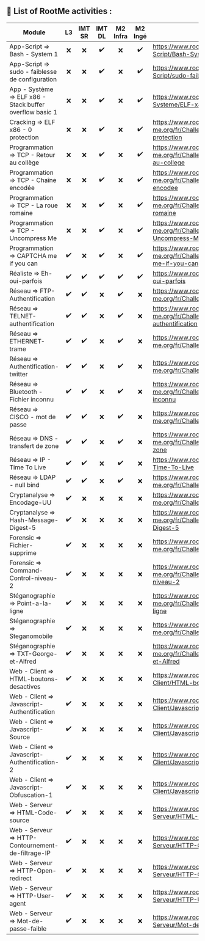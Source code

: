 ## 📢 List of RootMe activities :

| Module | L3 | IMT SR | IMT DL | M2 Infra | M2 Ingé |  URL |
| ------ | :---: | :---: | :---: | :---: | :---: | ------------- |
| App-Script => Bash - System 1  | :x: | :x: | :heavy_check_mark: | :x: | :heavy_check_mark: | https://www.root-me.org/fr/Challenges/App-Script/Bash-System-1 |
| App-Script => sudo - faiblesse de configuration | :x: | :x: | :heavy_check_mark: | :x: | :heavy_check_mark: | https://www.root-me.org/fr/Challenges/App-Script/sudo-faiblesse-de-configuration
| App - Système => ELF x86 - Stack buffer overflow basic 1 | :x: | :x: | :heavy_check_mark: | :x: | :heavy_check_mark: | https://www.root-me.org/fr/Challenges/App-Systeme/ELF-x86-Stack-buffer-overflow-basic-1
| Cracking => ELF x86 - 0 protection | :x: | :x: | :heavy_check_mark: | :x: | :heavy_check_mark: | https://www.root-me.org/fr/Challenges/Cracking/ELF-x86-0-protection
| Programmation => TCP - Retour au collège | :x: | :x: | :heavy_check_mark: | :x: | :heavy_check_mark: | https://www.root-me.org/fr/Challenges/Programmation/TCP-Retour-au-college
| Programmation => TCP - Chaîne encodée | :x: | :x: | :heavy_check_mark: | :x: | :heavy_check_mark: | https://www.root-me.org/fr/Challenges/Programmation/TCP-Chaine-encodee
| Programmation => TCP - La roue romaine | :x: | :x: | :heavy_check_mark: | :x: | :heavy_check_mark: | https://www.root-me.org/fr/Challenges/Programmation/TCP-La-roue-romaine
| Programmation => TCP - Uncompress Me | :x: | :x: | :heavy_check_mark: | :x: | :heavy_check_mark: | https://www.root-me.org/fr/Challenges/Programmation/TCP-Uncompress-Me
| Programmation => CAPTCHA me if you can | :heavy_check_mark: | :x: | :heavy_check_mark: | :x: | :heavy_check_mark: | https://www.root-me.org/fr/Challenges/Programmation/CAPTCHA-me-if-you-can
| Réaliste => Eh-oui-parfois | :heavy_check_mark: | :heavy_check_mark: | :heavy_check_mark: | :heavy_check_mark: | :heavy_check_mark: | https://www.root-me.org/fr/Challenges/Realiste/Eh-oui-parfois
| Réseau => FTP-Authentification | :heavy_check_mark: | :heavy_check_mark: | :x: | :heavy_check_mark: | :x: | https://www.root-me.org/fr/Challenges/Reseau/FTP-Authentification
| Réseau => TELNET-authentification | :heavy_check_mark: | :heavy_check_mark: | :x: | :heavy_check_mark: | :x: | https://www.root-me.org/fr/Challenges/Reseau/TELNET-authentification
| Réseau => ETHERNET-trame | :heavy_check_mark: | :heavy_check_mark: | :x: | :heavy_check_mark: | :x: | https://www.root-me.org/fr/Challenges/Reseau/ETHERNET-trame
| Réseau => Authentification-twitter | :heavy_check_mark: | :heavy_check_mark: | :x: | :heavy_check_mark: | :x: | https://www.root-me.org/fr/Challenges/Reseau/Authentification-twitter
| Réseau => Bluetooth - Fichier inconnu | :heavy_check_mark: | :heavy_check_mark: | :x: | :heavy_check_mark: | :x: | https://www.root-me.org/fr/Challenges/Reseau/Bluetooth-Fichier-inconnu
| Réseau => CISCO - mot de passe | :heavy_check_mark: | :heavy_check_mark: | :x: | :heavy_check_mark: | :x: | https://www.root-me.org/fr/Challenges/Reseau/CISCO-mot-de-passe
| Réseau => DNS - transfert de zone | :heavy_check_mark: | :heavy_check_mark: | :x: | :heavy_check_mark: | :x: | https://www.root-me.org/fr/Challenges/Reseau/DNS-transfert-de-zone
| Réseau => IP - Time To Live | :heavy_check_mark: | :heavy_check_mark: | :x: | :heavy_check_mark: | :x: | https://www.root-me.org/fr/Challenges/Reseau/IP-Time-To-Live
| Réseau => LDAP - null bind | :heavy_check_mark: | :heavy_check_mark: | :x: | :heavy_check_mark: | :x: | https://www.root-me.org/fr/Challenges/Reseau/LDAP-null-bind
| Cryptanalyse => Encodage-UU | :heavy_check_mark: | :x: | :x: | :x: | :x: | https://www.root-me.org/fr/Challenges/Cryptanalyse/Encodage-UU
| Cryptanalyse => Hash-Message-Digest-5 | :heavy_check_mark: | :x: | :x: | :x: | :x: | https://www.root-me.org/fr/Challenges/Cryptanalyse/Hash-Message-Digest-5
| Forensic => Fichier-supprime | :heavy_check_mark: | :x: | :x: | :x: | :x: | https://www.root-me.org/fr/Challenges/Forensic/Fichier-supprime
| Forensic => Command-Control-niveau-2 | :heavy_check_mark: | :x: | :x: | :x: | :x: | https://www.root-me.org/fr/Challenges/Forensic/Command-Control-niveau-2
| Stéganographie => Point-a-la-ligne | :heavy_check_mark: | :x: | :x: | :x: | :x: | https://www.root-me.org/fr/Challenges/Steganographie/Point-a-la-ligne
| Stéganographie => Steganomobile | :heavy_check_mark: | :x: | :x: | :x: | :x: | https://www.root-me.org/fr/Challenges/Steganographie/Steganomobile
| Stéganographie => TXT-George-et-Alfred | :heavy_check_mark: | :x: | :x: | :x: | :x: | https://www.root-me.org/fr/Challenges/Steganographie/TXT-George-et-Alfred
| Web - Client => HTML-boutons-desactives | :heavy_check_mark: | :x: | :x: | :x: | :x: | https://www.root-me.org/fr/Challenges/Web-Client/HTML-boutons-desactives
| Web - Client => Javascript-Authentification | :heavy_check_mark: | :x: | :x: | :x: | :x: | https://www.root-me.org/fr/Challenges/Web-Client/Javascript-Authentification
| Web - Client => Javascript-Source | :heavy_check_mark: | :x: | :x: | :x: | :x: | https://www.root-me.org/fr/Challenges/Web-Client/Javascript-Source
| Web - Client => Javascript-Authentification-2 | :heavy_check_mark: | :x: | :x: | :x: | :x: | https://www.root-me.org/fr/Challenges/Web-Client/Javascript-Authentification-2
| Web - Client => Javascript-Obfuscation-1 | :heavy_check_mark: | :x: | :x: | :x: | :x: | https://www.root-me.org/fr/Challenges/Web-Client/Javascript-Obfuscation-1
| Web - Serveur => HTML-Code-source | :heavy_check_mark: | :x: | :x: | :x: | :x: | https://www.root-me.org/fr/Challenges/Web-Serveur/HTML-Code-source
| Web - Serveur => HTTP-Contournement-de-filtrage-IP | :heavy_check_mark: | :x: | :x: | :x: | :x: | https://www.root-me.org/fr/Challenges/Web-Serveur/HTTP-Contournement-de-filtrage-IP
| Web - Serveur => HTTP-Open-redirect | :heavy_check_mark: | :x: | :x: | :x: | :x: | https://www.root-me.org/fr/Challenges/Web-Serveur/HTTP-Open-redirect
| Web - Serveur => HTTP-User-agent | :heavy_check_mark: | :x: | :x: | :x: | :x: | https://www.root-me.org/fr/Challenges/Web-Serveur/HTTP-User-agent
| Web - Serveur => Mot-de-passe-faible | :heavy_check_mark: | :x: | :x: | :x: | :x: | https://www.root-me.org/fr/Challenges/Web-Serveur/Mot-de-passe-faible  
